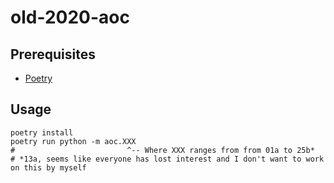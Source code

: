 # old-2020-aoc

## Prerequisites

* [Poetry](https://python-poetry.org/)

## Usage

```
poetry install
poetry run python -m aoc.XXX
#                         ^-- Where XXX ranges from from 01a to 25b*
# *13a, seems like everyone has lost interest and I don't want to work on this by myself
```
